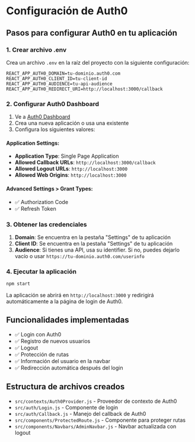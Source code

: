 # Configuración de Auth0

## Pasos para configurar Auth0 en tu aplicación

### 1. Crear archivo .env
Crea un archivo `.env` en la raíz del proyecto con la siguiente configuración:

```env
REACT_APP_AUTH0_DOMAIN=tu-dominio.auth0.com
REACT_APP_AUTH0_CLIENT_ID=tu-client-id
REACT_APP_AUTH0_AUDIENCE=tu-api-audience
REACT_APP_AUTH0_REDIRECT_URI=http://localhost:3000/callback
```

### 2. Configurar Auth0 Dashboard

1. Ve a [Auth0 Dashboard](https://manage.auth0.com/)
2. Crea una nueva aplicación o usa una existente
3. Configura los siguientes valores:

#### Application Settings:
- **Application Type**: Single Page Application
- **Allowed Callback URLs**: `http://localhost:3000/callback`
- **Allowed Logout URLs**: `http://localhost:3000`
- **Allowed Web Origins**: `http://localhost:3000`

#### Advanced Settings > Grant Types:
- ✅ Authorization Code
- ✅ Refresh Token

### 3. Obtener las credenciales

1. **Domain**: Se encuentra en la pestaña "Settings" de tu aplicación
2. **Client ID**: Se encuentra en la pestaña "Settings" de tu aplicación
3. **Audience**: Si tienes una API, usa su identifier. Si no, puedes dejarlo vacío o usar `https://tu-dominio.auth0.com/userinfo`

### 4. Ejecutar la aplicación

```bash
npm start
```

La aplicación se abrirá en `http://localhost:3000` y redirigirá automáticamente a la página de login de Auth0.

## Funcionalidades implementadas

- ✅ Login con Auth0
- ✅ Registro de nuevos usuarios
- ✅ Logout
- ✅ Protección de rutas
- ✅ Información del usuario en la navbar
- ✅ Redirección automática después del login

## Estructura de archivos creados

- `src/contexts/Auth0Provider.js` - Proveedor de contexto de Auth0
- `src/auth/Login.js` - Componente de login
- `src/auth/Callback.js` - Manejo del callback de Auth0
- `src/components/ProtectedRoute.js` - Componente para proteger rutas
- `src/components/Navbars/AdminNavbar.js` - Navbar actualizada con logout
